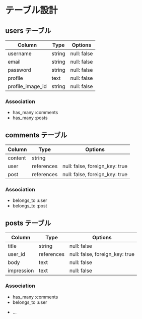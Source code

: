 # テーブル設計

## users テーブル

| Column          | Type       | Options                       |
| --------------- | -----------| ----------------------------- |
| username        | string     | null: false                   |
| email           | string     | null: false                   |
| password        | string     | null: false                   |
| profile         | text       | null: false                   |
| profile_image_id| string     | null: false                   |

### Association
- has_many :comments
- has_many :posts

## comments テーブル

| Column  | Type       | Options                        |
| ------- | ---------- | ------------------------------ |
| content | string     |                                |
| user    | references | null: false, foreign_key: true |
| post    | references | null: false, foreign_key: true |

### Association

- belongs_to :user
- belongs_to :post

## posts テーブル

| Column      | Type       | Options                        |
| ----------- | ---------- | ------------------------------ |
| title      | string     | null: false                    |
| user_id     | references | null: false, foreign_key: true |
| body        | text       | null: false                    |
| impression  | text       | null: false                    |

### Association

- has_many :comments
- belongs_to :user

* ...